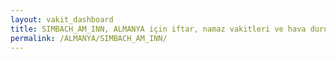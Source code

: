 ```yaml
---
layout: vakit_dashboard
title: SIMBACH_AM_INN, ALMANYA için iftar, namaz vakitleri ve hava durumu - ilçe/eyalet seç
permalink: /ALMANYA/SIMBACH_AM_INN/
---
```


<script type="text/javascript">
  var GLOBAL_COUNTRY = 'ALMANYA';
  var GLOBAL_CITY = 'SIMBACH_AM_INN';
  var GLOBAL_STATE = '';
  var lat = 72;
  var lon = 21;
</script>
